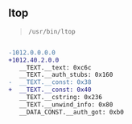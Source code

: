## ltop

> `/usr/bin/ltop`

```diff

-1012.0.0.0.0
+1012.40.2.0.0
   __TEXT.__text: 0xc6c
   __TEXT.__auth_stubs: 0x160
-  __TEXT.__const: 0x38
+  __TEXT.__const: 0x40
   __TEXT.__cstring: 0x236
   __TEXT.__unwind_info: 0x80
   __DATA_CONST.__auth_got: 0xb0

```
